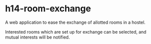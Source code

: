# h14-room-exchange

A web application to ease the exchange of allotted rooms in a hostel.

Interested rooms which are set up for exchange can be selected, and mutual interests will be notified.
